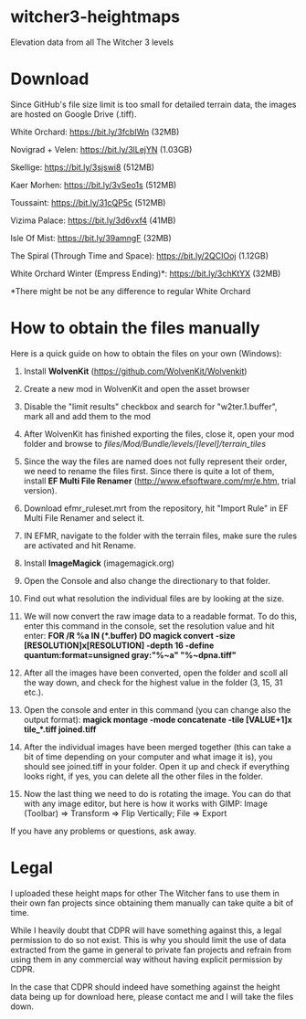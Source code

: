 # witcher3-heightmaps
Elevation data from all The Witcher 3 levels

# Download
Since GitHub's file size limit is too small for detailed terrain data, the images are hosted on Google Drive (.tiff).

White Orchard: 
https://bit.ly/3fcbIWn (32MB) 

Novigrad + Velen: 
https://bit.ly/3lLejYN (1.03GB) 

Skellige: 
https://bit.ly/3sjswi8 (512MB) 

Kaer Morhen: 
https://bit.ly/3vSeo1s (512MB) 

Toussaint: 
https://bit.ly/31cQP5c (512MB) 

Vizima Palace:
https://bit.ly/3d6vxf4 (41MB) 

Isle Of Mist: 
https://bit.ly/39amngF (32MB) 

The Spiral (Through Time and Space): 
https://bit.ly/2QCIOoj (1.12GB) 

White Orchard Winter (Empress Ending)*: 
https://bit.ly/3chKtYX (32MB) 

*There might be not be any difference to regular White Orchard

# How to obtain the files manually
Here is a quick guide on how to obtain the files on your own (Windows):

1. Install **WolvenKit** (https://github.com/WolvenKit/Wolvenkit)

2. Create a new mod in WolvenKit and open the asset browser

3. Disable the "limit results" checkbox and search for "w2ter.1.buffer", mark all and add them to the mod

4. After WolvenKit has finished exporting the files, close it, open your mod folder and browse to *files/Mod/Bundle/levels/[level]/terrain_tiles*

5. Since the way the files are named does not fully represent their order, we need to rename the files first. Since there is quite a lot of them, install **EF Multi File Renamer** (http://www.efsoftware.com/mr/e.htm, trial version).

6. Download efmr_ruleset.mrt from the repository, hit "Import Rule" in EF Multi File Renamer and select it.

7. IN EFMR, navigate to the folder with the terrain files, make sure the rules are activated and hit Rename.

5. Install **ImageMagick** (imagemagick.org)

6. Open the Console and also change the directionary to that folder.

7. Find out what resolution the individual files are by looking at the size.

8. We will now convert the raw image data to a readable format. To do this, enter this command in the console, set the resolution value and hit enter:
  **FOR /R %a IN (*.buffer) DO magick convert -size [RESOLUTION]x[RESOLUTION] -depth 16 -define quantum:format=unsigned gray:"%~a" "%~dpna.tiff"**
  
9. After all the images have been converted, open the folder and scoll all the way down, and check for the highest value in the folder (3, 15, 31 etc.).

10. Open the console and enter in this command (you can change also the output format): **magick montage -mode concatenate -tile [VALUE+1]x tile_*.tiff joined.tiff**

11. After the individual images have been merged together (this can take a bit of time depending on your computer and what image it is), you should see joined.tiff in your folder. Open it up and check if everything looks right, if yes, you can delete all the other files in the folder.

12. Now the last thing we need to do is rotating the image. You can do that with any image editor, but here is how it works with GIMP:
  Image (Toolbar) => Transform => Flip Vertically; File => Export
  
If you have any problems or questions, ask away.

# Legal
I uploaded these height maps for other The Witcher fans to use them in their own fan projects since obtaining them manually can take quite a bit of time.

While I heavily doubt that CDPR will have something against this, a legal permission to do so not exist.
This is why you should limit the use of data extracted from the game in general to private fan projects and refrain from using them in any commercial way without having explicit permission by CDPR.

In the case that CDPR should indeed have something against the height data being up for download here, please contact me and I will take the files down.
